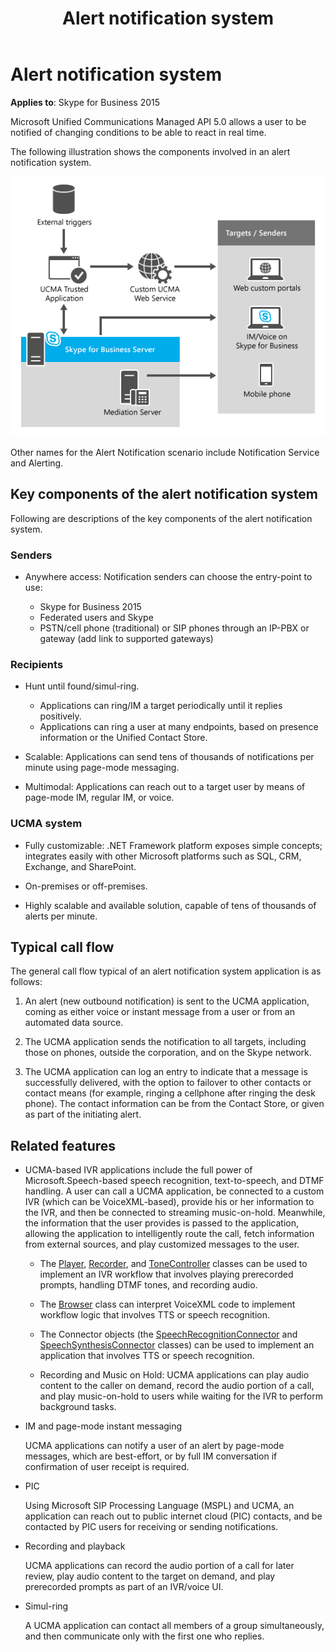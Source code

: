 ﻿---
title: Alert notification system
TOCTitle: Alert notification system
ms:assetid: e75d50af-2a7e-4558-bb18-7bcf2c66560f
ms:mtpsurl: https://msdn.microsoft.com/en-us/library/Dn465952(v=office.16)
ms:contentKeyID: 65239777
ms.date: 07/27/2015
mtps_version: v=office.16
---

# Alert notification system

**Applies to**: Skype for Business 2015

Microsoft Unified Communications Managed API 5.0 allows a user to be notified of changing conditions to be able to react in real time.

The following illustration shows the components involved in an alert notification system.

![Alerts details](images/Dn465952.UCMA-Alerts2(Office.16).png "Alerts details")

Other names for the Alert Notification scenario include Notification Service and Alerting.

## Key components of the alert notification system

Following are descriptions of the key components of the alert notification system.

### Senders

- Anywhere access: Notification senders can choose the entry-point to use:
    
  - Skype for Business 2015
  - Federated users and Skype
  - PSTN/cell phone (traditional) or SIP phones through an IP-PBX or gateway (add link to supported gateways)

### Recipients

- Hunt until found/simul-ring.
    
  - Applications can ring/IM a target periodically until it replies positively.
  - Applications can ring a user at many endpoints, based on presence information or the Unified Contact Store.

- Scalable: Applications can send tens of thousands of notifications per minute using page-mode messaging.

- Multimodal: Applications can reach out to a target user by means of page-mode IM, regular IM, or voice.

### UCMA system

- Fully customizable: .NET Framework platform exposes simple concepts; integrates easily with other Microsoft platforms such as SQL, CRM, Exchange, and SharePoint.

- On-premises or off-premises.

- Highly scalable and available solution, capable of tens of thousands of alerts per minute.

## Typical call flow

The general call flow typical of an alert notification system application is as follows:

1.  An alert (new outbound notification) is sent to the UCMA application, coming as either voice or instant message from a user or from an automated data source.

2.  The UCMA application sends the notification to all targets, including those on phones, outside the corporation, and on the Skype network.

3.  The UCMA application can log an entry to indicate that a message is successfully delivered, with the option to failover to other contacts or contact means (for example, ringing a cellphone after ringing the desk phone). The contact information can be from the Contact Store, or given as part of the initiating alert.

## Related features

- UCMA-based IVR applications include the full power of Microsoft.Speech-based speech recognition, text-to-speech, and DTMF handling. A user can call a UCMA application, be connected to a custom IVR (which can be VoiceXML-based), provide his or her information to the IVR, and then be connected to streaming music-on-hold. Meanwhile, the information that the user provides is passed to the application, allowing the application to intelligently route the call, fetch information from external sources, and play customized messages to the user.
    
  - The [Player](https://docs.microsoft.com/dotnet/api/microsoft.rtc.collaboration.audiovideo.player?view=ucma-api), [Recorder](https://docs.microsoft.com/dotnet/api/microsoft.rtc.collaboration.audiovideo.recorder?view=ucma-api), and [ToneController](https://docs.microsoft.com/dotnet/api/microsoft.rtc.collaboration.audiovideo.tonecontroller?view=ucma-api) classes can be used to implement an IVR workflow that involves playing prerecorded prompts, handling DTMF tones, and recording audio.
    
  - The [Browser](https://docs.microsoft.com/dotnet/api/microsoft.rtc.collaboration.audiovideo.voicexml.browser?view=ucma-voice) class can interpret VoiceXML code to implement workflow logic that involves TTS or speech recognition.
    
  - The Connector objects (the [SpeechRecognitionConnector](https://docs.microsoft.com/dotnet/api/microsoft.rtc.collaboration.audiovideo.speechrecognitionconnector?view=ucma-api) and [SpeechSynthesisConnector](https://docs.microsoft.com/dotnet/api/microsoft.rtc.collaboration.audiovideo.speechsynthesisconnector?view=ucma-api) classes) can be used to implement an application that involves TTS or speech recognition.
    
  - Recording and Music on Hold: UCMA applications can play audio content to the caller on demand, record the audio portion of a call, and play music-on-hold to users while waiting for the IVR to perform background tasks.

- IM and page-mode instant messaging
    
  UCMA applications can notify a user of an alert by page-mode messages, which are best-effort, or by full IM conversation if confirmation of user receipt is required.

- PIC
    
  Using Microsoft SIP Processing Language (MSPL) and UCMA, an application can reach out to public internet cloud (PIC) contacts, and be contacted by PIC users for receiving or sending notifications.

- Recording and playback
    
  UCMA applications can record the audio portion of a call for later review, play audio content to the target on demand, and play prerecorded prompts as part of an IVR/voice UI.

- Simul-ring
    
  A UCMA application can contact all members of a group simultaneously, and then communicate only with the first one who replies.

